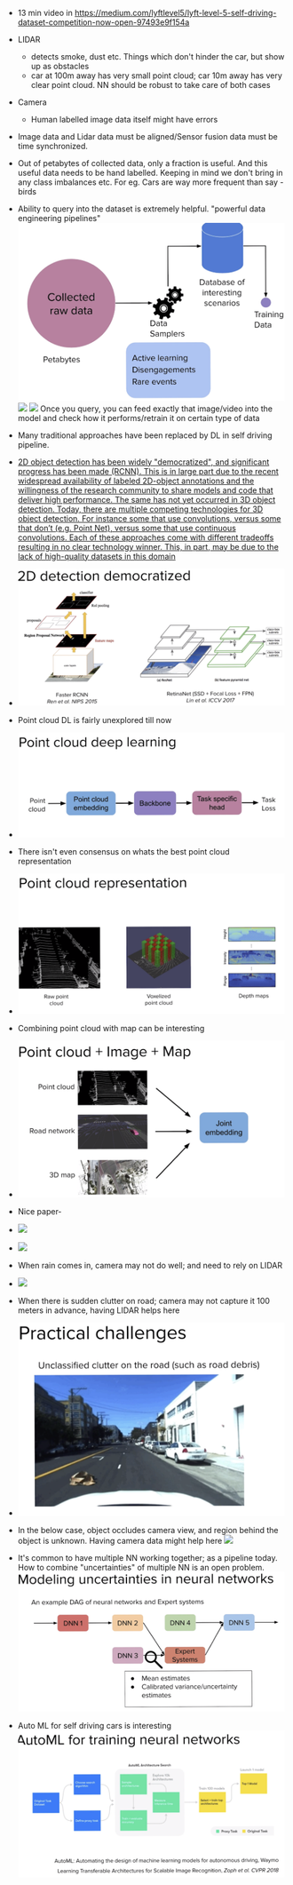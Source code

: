 * 13 min video in https://medium.com/lyftlevel5/lyft-level-5-self-driving-dataset-competition-now-open-97493e9f154a

* LIDAR
  - detects smoke, dust etc. Things which don't hinder the car, but show up as obstacles
  - car at 100m away has very small point cloud; car 10m away has very clear point cloud. NN should be robust to take care of both cases

* Camera
  - Human labelled image data itself might have errors

* Image data and Lidar data must be aligned/Sensor fusion data must be time synchronized.

* Out of petabytes of collected data, only a fraction is useful. And this useful data needs to be hand labelled. Keeping in mind we don't bring in any class imbalances etc. For eg. Cars are way more frequent than say - birds

* Ability to query into the dataset is extremely helpful. "powerful data engineering pipelines"
![](./images/1.png)
![](./images/2.png)
![](./images/3.png)
Once you query, you can feed exactly that image/video into the model and check how it performs/retrain it on certain type of data



* Many traditional approaches have been replaced by DL in self driving pipeline.
* [2D object detection has been widely "democratized", and significant progress has been made (RCNN). This is in large part due to the recent widespread availability of labeled 2D-object annotations and the willingness of the research community to share models and code that deliver high performance. The same has not yet occurred in 3D object detection. Today, there are multiple competing technologies for 3D object detection. For instance some that use convolutions, versus some that don’t (e.g. Point Net), versus some that use continuous convolutions. Each of these approaches come with different tradeoffs resulting in no clear technology winner. This, in part, may be due to the lack of high-quality datasets in this domain](https://medium.com/lyftlevel5/lyft-level-5-self-driving-dataset-competition-now-open-97493e9f154a)
* ![](./images/4.png)
* Point cloud DL is fairly unexplored till now
* ![](./images/5.png)
* There isn't even consensus on whats the best point cloud representation
* ![](./images/6.png)
* Combining point cloud with map can be interesting
* ![](./images/7.png)
* Nice paper-
* ![](./images/8.png)

* ![](./images/9.png)
* When rain comes in, camera may not do well; and need to rely on LIDAR
* ![](./images/10.png)
* When there is sudden clutter on road; camera may not capture it 100 meters in advance, having LIDAR helps here
* ![](./images/11.png)
* In the below case, object occludes camera view, and region behind the object is unknown. Having camera data might help here
![](./images/12.png)
* It's common to have multiple NN working together; as a pipeline today. How to combine "uncertainties" of multiple NN is an open problem.
![](./images/13.png)
* Auto ML for self driving cars is interesting
![](./images/14.png)
